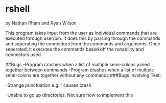 # rshell


 by Nathan Pham and Ryan Wilson

This program takes input from the user as individual commands that are executed through user/bin.
It does this by parsing through the commands and seperating the connectors from the commands and arguments.
Once seperated, it executes the commands based off the runability and connectors used.


##Bugs
-Program crashes when a list of multiple semi-colons joined together between commands
-Program crashes when a list of multiple semi-colons are together without any commands
###Bugs Involving Test:

-Strange punctuation e.g. ' causes crash

-Unable to go up directories. Not sure how to implement this
